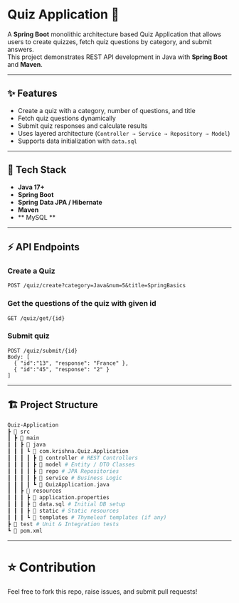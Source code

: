 # Quiz Application 🎯

A **Spring Boot** monolithic architecture based Quiz Application that allows users to create quizzes, fetch quiz questions by category, and submit answers.  
This project demonstrates REST API development in Java with **Spring Boot** and **Maven**.

---

## ✨ Features
- Create a quiz with a category, number of questions, and title
- Fetch quiz questions dynamically
- Submit quiz responses and calculate results
- Uses layered architecture (`Controller → Service → Repository → Model`)
- Supports data initialization with `data.sql`

---

## 🚀 Tech Stack
- **Java 17+**
- **Spring Boot**
- **Spring Data JPA / Hibernate**
- **Maven**
- ** MySQL **

---

## ⚡ API Endpoints

### Create a Quiz
```http
POST /quiz/create?category=Java&num=5&title=SpringBasics
```
### Get the questions of the quiz with given id
```http
GET /quiz/get/{id}
```
### Submit quiz
```http
POST /quiz/submit/{id}
Body: [
  { "id":"13", "response": "France" },
  { "id":"45", "response": "2" }
]
```

---

## 🏗️ Project Structure
```bash
Quiz-Application
┣ 📂 src
┃ ┣ 📂 main
┃ ┃ ┣ 📂 java
┃ ┃ ┃ ┗ 📂 com.krishna.Quiz.Application
┃ ┃ ┃ ┃ ┣ 📂 controller # REST Controllers
┃ ┃ ┃ ┃ ┣ 📂 model # Entity / DTO Classes
┃ ┃ ┃ ┃ ┣ 📂 repo # JPA Repositories
┃ ┃ ┃ ┃ ┣ 📂 service # Business Logic
┃ ┃ ┃ ┃ ┗ 📜 QuizApplication.java
┃ ┃ ┣ 📂 resources
┃ ┃ ┃ ┣ 📜 application.properties
┃ ┃ ┃ ┣ 📜 data.sql # Initial DB setup
┃ ┃ ┃ ┣ 📂 static # Static resources
┃ ┃ ┃ ┗ 📂 templates # Thymeleaf templates (if any)
┣ 📂 test # Unit & Integration tests
┗ 📜 pom.xml
```

---

# ⭐ Contribution

Feel free to fork this repo, raise issues, and submit pull requests!
